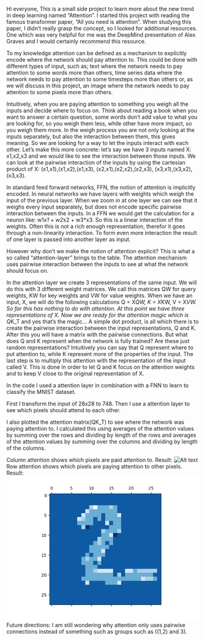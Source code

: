 Hi everyone, 
This is a small side project to learn more about the new trend in deep learning named “Attention”. 
I started this project with reading the famous transformer paper, “All you need is attention”. When studying this paper, I didn’t really grasp the concept, so I looked for additional resources. 
One which was very helpful for me was the DeepMind presentation of Alex Graves and I would certainly recommend this resource. 

To my knowledge attention can be defined as a mechanism to explicitly encode where the network should pay attention to. 
This could be done with different types of input, such as; text where the network needs to pay attention to some words more than others,  time series data where the network needs to pay attention to some timesteps more than others or, as we will discuss in this project, an image where the network needs to pay attention to some pixels more than others.

Intuitively, when you are paying attention to something you weigh all the inputs and decide where to focus on. 
Think about reading a book when you want to answer a certain question, some words don’t add value to what you are looking for, so you weigh them less, while other have more impact, so you weigh them more.
In the weigh process you are not only looking at the inputs separately, but also the interaction between them, this gives meaning. 
So we are looking for a way to let the inputs interact with each other. 
Let’s make this more concrete: let’s say we have 3 inputs named X: x1,x2,x3 and we would like to see the interaction between those inputs. 
We can look at the pairwise interaction of the inputs by using the cartesian product of X: (x1,x1),(x1,x2),(x1,x3), (x2,x1),(x2,x2),(x2,x3), (x3,x1),(x3,x2),(x3,x3). 

In standard feed forward networks, FFN, the notion of attention is implicitly encoded. 
In neural networks we have layers with weights which weigh the input of the previous layer. 
When we zoom in at one layer we can see that it weighs every input separately, but does not encode specific pairwise interaction between the inputs. 
In a FFN we would get the calculation for a neuron like: w1*x1 + w2*x2 + w3*x3. So this is a linear interaction of the weights. 
Often this is not a rich enough representation, therefor it goes through a non-linearity interaction. 
To form even more interaction the result of one layer is passed into another layer as input. 

However why don’t we make the notion of attention explicit? This is what a so called “attention-layer” brings to the table. 
The attention mechanism uses pairwise interaction between the inputs to see at what the network should focus on. 

In the attention layer we create 3 representations of the same input.
We will do this with 3 different weight matrices. We call this matrices QW for query weights, KW for key weights and VW for value weights. 
When we have an input, X,  we will do the following calculations Q = X*QW, K = X*KW, V = X*VW. So far this has nothing to do with attention.
At this point we have three representations of X. 
Now we are ready for the attention magic which is Q*K_T and yes that’s the magic… A simple dot product, is all which there is to create the pairwise interaction between the input representations, Q and K. 
After this you will have a matrix with the pairwise connections. But what does Q and K represent when the network is fully trained? Are these just random representations? 
Intuitively you can say that Q represent where to put attention to, while K represent more of the properties of the input. 
The last step is to multiply this attention with the representation of the input called V. 
This is done in order to let Q and K focus on the attention weights and to keep V close to the original representation of X. 

In the code I used a attention layer in combination with a FNN to learn to classify the MNIST dataset. 

First I transform the input of 28x28 to 748. Then I use a attention layer to see which pixels should attend to each other. 

I also plotted the attention matrix(QK_T) to see where the network was paying attention to. 
I calculated this using averages of the attention values by summing over the rows and dividing by length of the rows and averages of the attention values by summing over the columns and dividing by length of the columns. 

Column attention shows which pixels are paid attention to. Result:
![Alt text](./CollumnAttention.png)
Row attention shows which pixels are paying attention to other pixels. Result:
![Alt text](./RowAttention.png)
Future directions: I am still wondering why attention only uses pairwise connections instead of something such as groups such as ((1,2) and 3).

   

